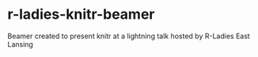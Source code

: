 # r-ladies-knitr-beamer
Beamer created to present knitr at a lightning talk hosted by R-Ladies East Lansing
